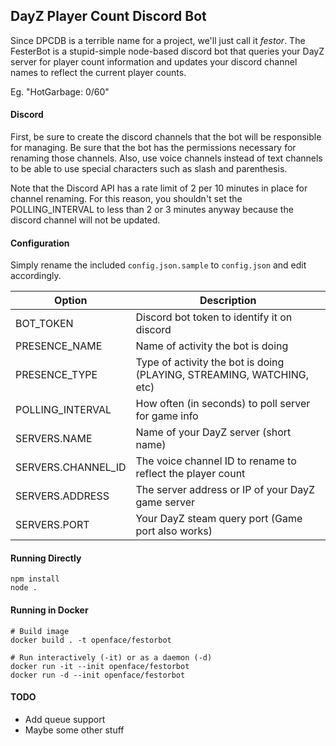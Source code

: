 ## DayZ Player Count Discord Bot

Since DPCDB is a terrible name for a project, we'll just call it *festor*.   The FesterBot is a stupid-simple
node-based discord bot that queries your DayZ server for player count information and updates your discord channel
names to reflect the current player counts.

Eg. "HotGarbage: 0/60"

#### Discord

First, be sure to create the discord channels that the bot will be responsible for managing.   Be sure that the bot
has the permissions necessary for renaming those channels.  Also, use voice channels instead of text channels to be
able to use special characters such as slash and parenthesis.  

Note that the Discord API has a rate limit of 2 per 10 minutes in place for channel renaming.  For this reason, you 
shouldn't set the POLLING_INTERVAL to less than 2 or 3 minutes anyway because the discord channel will not be updated.

#### Configuration

Simply rename the included `config.json.sample` to `config.json` and edit accordingly.

| Option | Description |
| ------ | ----------- |
| BOT_TOKEN                 | Discord bot token to identify it on discord |
| PRESENCE_NAME             | Name of activity the bot is doing |
| PRESENCE_TYPE             | Type of activity the bot is doing (PLAYING, STREAMING, WATCHING, etc) |
| POLLING_INTERVAL          | How often (in seconds) to poll server for game info |
| SERVERS.NAME              | Name of your DayZ server (short name) |
| SERVERS.CHANNEL_ID        | The voice channel ID to rename to reflect the player count |
| SERVERS.ADDRESS           | The server address or IP of your DayZ game server |
| SERVERS.PORT              | Your DayZ steam query port (Game port also works) |

#### Running Directly

```
npm install
node .
```

#### Running in Docker

```
# Build image
docker build . -t openface/festorbot

# Run interactively (-it) or as a daemon (-d)
docker run -it --init openface/festorbot
docker run -d --init openface/festorbot
```

#### TODO

* Add queue support
* Maybe some other stuff